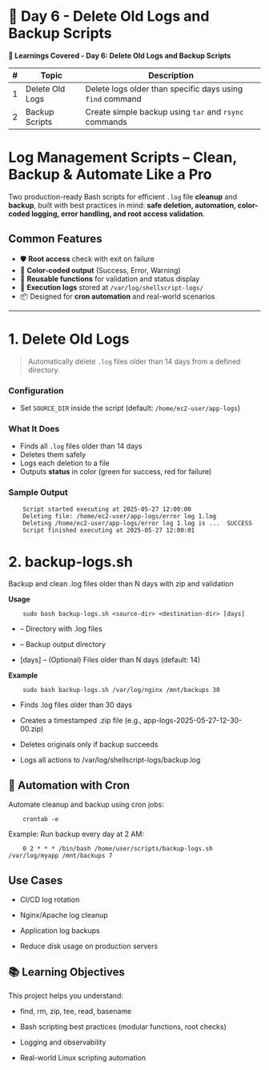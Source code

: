  # 📅 Day 6 -  Delete Old Logs and Backup Scripts 

 **📘 Learnings Covered - Day 6: Delete Old Logs and Backup Scripts**

| # |       Topic      |                       Description                         |
| - | --------------- | --------------------------------------------------------- |
| 1 | Delete Old Logs | Delete logs older than specific days using `find` command |
| 2 | Backup Scripts  | Create simple backup using `tar` and `rsync` commands     |

# Log Management Scripts – Clean, Backup & Automate Like a Pro

Two production-ready Bash scripts for efficient `.log` file **cleanup** and **backup**, built with best practices in mind: **safe deletion, automation, color-coded logging, error handling, and root access validation**.


## Common Features

- 🛡️ **Root access** check with exit on failure  
- 🎨 **Color-coded output** (Success, Error, Warning)  
- 🧠 **Reusable functions** for validation and status display  
- 📜 **Execution logs** stored at `/var/log/shellscript-logs/`  
- 📦 Designed for **cron automation** and real-world scenarios  

---

# 1. Delete Old Logs

> Automatically delete `.log` files older than 14 days from a defined directory.

### Configuration
- Set `SOURCE_DIR` inside the script (default: `/home/ec2-user/app-logs`)

### What It Does
- Finds all `.log` files older than 14 days  
- Deletes them safely  
- Logs each deletion to a file  
- Outputs **status** in color (green for success, red for failure)

### Sample Output

        Script started executing at 2025-05-27 12:00:00
        Deleting file: /home/ec2-user/app-logs/error log 1.log
        Deleting /home/ec2-user/app-logs/error log 1.log is ...  SUCCESS
        Script finished executing at 2025-05-27 12:00:01



# 2. backup-logs.sh

Backup and clean .log files older than N days with zip and validation

**Usage**

        sudo bash backup-logs.sh <source-dir> <destination-dir> [days]


- <source-dir> – Directory with .log files

- <destination-dir> – Backup output directory

- [days] – (Optional) Files older than N days (default: 14)

**Example**

        sudo bash backup-logs.sh /var/log/nginx /mnt/backups 30



- Finds .log files older than 30 days

- Creates a timestamped .zip file (e.g., app-logs-2025-05-27-12-30-00.zip)

- Deletes originals only if backup succeeds

- Logs all actions to /var/log/shellscript-logs/backup.log


## 🔁 Automation with Cron

Automate cleanup and backup using cron jobs:

        crontab -e


Example: Run backup every day at 2 AM:


        0 2 * * * /bin/bash /home/user/scripts/backup-logs.sh /var/log/myapp /mnt/backups 7


## Use Cases

- CI/CD log rotation

- Nginx/Apache log cleanup

- Application log backups

- Reduce disk usage on production servers


## 📚 Learning Objectives

This project helps you understand:

-  find, rm, zip, tee, read, basename

-  Bash scripting best practices (modular functions, root checks)

-  Logging and observability

-  Real-world Linux scripting automation




